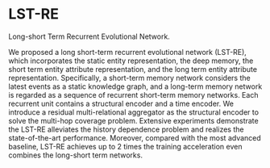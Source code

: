 # LST-RE
Long-short Term Recurrent Evolutional Network.

We proposed a long short-term recurrent evolutional network (LST-RE), which incorporates the static entity representation, the deep memory, the short term entity attribute representation, and the long term entity attribute representation. Specifically, a short-term memory network considers the latest events as a static knowledge graph, and a long-term memory network is regarded as a sequence of recurrent short-term memory networks. Each recurrent unit contains a structural encoder and a time encoder. We introduce a residual multi-relational aggregator as the structural encoder to solve the multi-hop coverage problem. Extensive experiments demonstrate the LST-RE alleviates the history dependence problem and realizes the state-of-the-art performance. Moreover, compared with the most advanced baseline,  LST-RE achieves up to 2 times the training acceleration even combines the long-short term networks.

